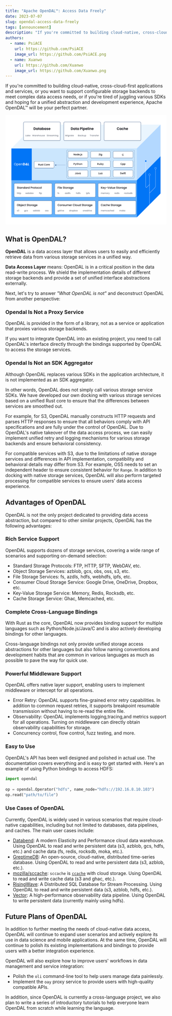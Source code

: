 ```yaml
---
title: "Apache OpenDAL™: Access Data Freely"
date: 2023-07-07
slug: opendal-access-data-freely
tags: [announcement]
description: "If you're committed to building cloud-native, cross-cloud-first applications and services, or you want to support configurable storage backends to meet complex data access needs, or if you're tired of juggling various SDKs and hoping for a unified abstraction and development experience, Apache OpenDAL™ will be your perfect partner."
authors:
  - name: PsiACE
    url: https://github.com/PsiACE
    image_url: https://github.com/PsiACE.png
  - name: Xuanwo
    url: https://github.com/Xuanwo
    image_url: https://github.com/Xuanwo.png
---
```


If you're committed to building cloud-native, cross-cloud-first applications and services, or you want to support configurable storage backends to meet complex data access needs, or if you're tired of juggling various SDKs and hoping for a unified abstraction and development experience, Apache OpenDAL™ will be your perfect partner.

![OpenDAL Arch](opendal-arch.png)

<!--truncate-->

## What is OpenDAL?

**OpenDAL** is a data access layer that allows users to easily and efficiently retrieve data from various storage services in a unified way.

**Data Access Layer** means: OpenDAL is in a critical position in the data read-write process. We shield the implementation details of different storage backends and provide a set of unified interface abstractions externally.

Next, let's try to answer *"What OpenDAL is not"* and deconstruct OpenDAL from another perspective:

### Opendal Is Not a Proxy Service

OpenDAL is provided in the form of a library, not as a service or application that proxies various storage backends.

If you want to integrate OpenDAL into an existing project, you need to call OpenDAL's interface directly through the bindings supported by OpenDAL to access the storage services.

### Opendal Is Not an SDK Aggregator

Although OpenDAL replaces various SDKs in the application architecture, it is not implemented as an SDK aggregator.

In other words, OpenDAL does not simply call various storage service SDKs. We have developed our own docking with various storage services based on a unified Rust core to ensure that the differences between services are smoothed out.

For example, for S3, OpenDAL manually constructs HTTP requests and parses HTTP responses to ensure that all behaviors comply with API specifications and are fully under the control of OpenDAL. Due to OpenDAL's native takeover of the data access process, we can easily implement unified retry and logging mechanisms for various storage backends and ensure behavioral consistency.

For compatible services with S3, due to the limitations of native storage services and differences in API implementation, compatibility and behavioral details may differ from S3. For example, OSS needs to set an independent header to ensure consistent behavior for `Range`. In addition to docking with native storage services, OpenDAL will also perform targeted processing for compatible services to ensure users' data access experience.

## Advantages of OpenDAL

OpenDAL is not the only project dedicated to providing data access abstraction, but compared to other similar projects, OpenDAL has the following advantages:

### Rich Service Support

OpenDAL supports dozens of storage services, covering a wide range of scenarios and supporting on-demand selection:

- Standard Storage Protocols: FTP, HTTP, SFTP, WebDAV, etc.
- Object Storage Services: azblob, gcs, obs, oss, s3, etc.
- File Storage Services: fs, azdls, hdfs, webhdfs, ipfs, etc.
- Consumer Cloud Storage Service: Google Drive, OneDrive, Dropbox, etc.
- Key-Value Storage Service: Memory, Redis, Rocksdb, etc.
- Cache Storage Service: Ghac, Memcached, etc.

### Complete Cross-Language Bindings

With Rust as the core, OpenDAL now provides binding support for multiple languages such as Python/Node.js/Java/C and is also actively developing bindings for other languages.

Cross-language bindings not only provide unified storage access abstractions for other languages but also follow naming conventions and development habits that are common in various languages as much as possible to pave the way for quick use.

### Powerful Middleware Support

OpenDAL offers native layer support, enabling users to implement middleware or intercept for all operations.

- Error Retry: OpenDAL supports fine-grained error retry capabilities. In addition to common request retries, it supports breakpoint resumable transmission without having to re-read the entire file.
- Observability: OpenDAL implements logging,tracing,and metrics support for all operations. Turning on middleware can directly obtain observability capabilities for storage.
- Concurrency control, flow control, fuzz testing, and more.

### Easy to Use

OpenDAL's API has been well designed and polished in actual use. The documentation covers everything and is easy to get started with. Here's an example of using Python bindings to access HDFS:

```python
import opendal
    
op = opendal.Operator("hdfs", name_node="hdfs://192.16.8.10.103")
op.read("path/to/file")
```

### Use Cases of OpenDAL

Currently, OpenDAL is widely used in various scenarios that require cloud-native capabilities, including but not limited to databases, data pipelines, and caches. The main user cases include:

- [Databend](https://github.com/datafuselabs/databend/): A modern Elasticity and Performance cloud data warehouse. Using OpenDAL to read and write persistent data (s3, azblob, gcs, hdfs, etc.) and cache data (fs, redis, rocksdb, moka, etc.).
- [GreptimeDB](https://github.com/GreptimeTeam/greptimedb): An open-source, cloud-native, distributed time-series database. Using OpenDAL to read and write persistent data (s3, azblob, etc.).
- [mozilla/sccache](https://github.com/mozilla/sccache/): `sccache` is [`ccache`](https://github.com/ccache/ccache) with cloud storage. Using OpenDAL to read and write cache data (s3 and ghac, etc.).
- [RisingWave](https://github.com/risingwavelabs/risingwave): A Distributed SQL Database for Stream Processing. Using OpenDAL to read and write persistent data (s3, azblob, hdfs, etc.).
- [Vector](https://github.com/vectordotdev/vector): A high-performance observability data pipeline. Using OpenDAL to write persistent data (currently mainly using hdfs).

## Future Plans of OpenDAL

In addition to further meeting the needs of cloud-native data access, OpenDAL will continue to expand user scenarios and actively explore its use in data science and mobile applications. At the same time, OpenDAL will continue to polish its existing implementations and bindings to provide users with a better integration experience.

OpenDAL will also explore how to improve users' workflows in data management and service integration:

- Polish the `oli` command-line tool to help users manage data painlessly.
- Implement the `oay` proxy service to provide users with high-quality compatible APIs.

In addition, since OpenDAL is currently a cross-language project, we also plan to write a series of introductory tutorials to help everyone learn OpenDAL from scratch while learning the language.
